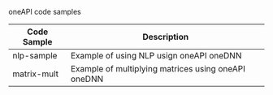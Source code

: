 oneAPI code samples

| Code Sample | Description |
| ----------- | ----------- |
| nlp-sample  | Example of using NLP usign oneAPI oneDNN |
| matrix-mult | Example of multiplying matrices using oneAPI oneDNN |
